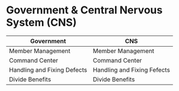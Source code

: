 # Government & Central Nervous System (CNS)

| Government                  | CNS                         |
|-----------------------------|-----------------------------|
| Member Management           | Member Management           |
| Command Center              | Command Center              |
| Handling and Fixing Defects | Handling and Fixing Fefects |
| Divide Benefits             | Divide Benefits             |
